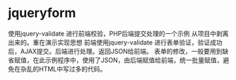 # jqueryform
使用jquery-validate 进行前端校验，PHP后端提交处理的一个示例
从项目中剥离出来的。重在演示实现思想
前端使用jquery-validate 进行表单验证，验证成功后，AJAX提交。后端进行处理。返回JSON给前端。
表单的修改，一般要用到缺省赋值，在此示例程序中，使用了JSON，由后端赋值给前端，统一批量赋值，避免在杂乱的HTML中写过多的代码。

